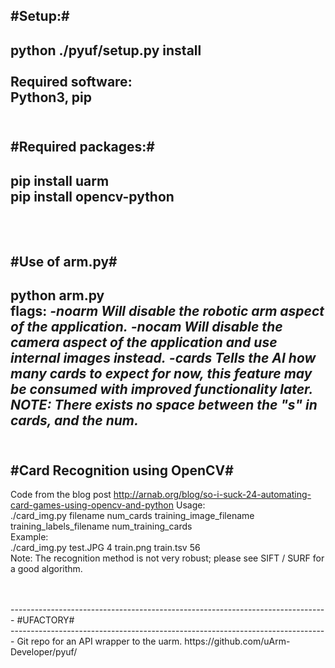 #Setup:#<br/>
-------------------------------------------------------------------------------
python ./pyuf/setup.py install<br/>
<br/>
Required software:<br/>
Python3, pip<br/>
<br/>
-------------------------------------------------------------------------------
#Required packages:#<br/>
-------------------------------------------------------------------------------
pip install uarm<br/>
pip install opencv-python<br/>
<br/>
<br/>
-------------------------------------------------------------------------------
#Use of arm.py#<br/>
-------------------------------------------------------------------------------
python arm.py <flags><br/>
  flags:
        *-noarm*
            *Will disable the robotic arm aspect of the application.*
        *-nocam*
            *Will disable the camera aspect of the application and use internal*
              *images instead.*
        *-cards<n>*
            *Tells the AI how many cards to expect for now, this feature may
            be consumed with improved functionality later.
            NOTE: There exists no space between the "s" in cards, and the num.*
<br/>
<br/>
-------------------------------------------------------------------------------
#Card Recognition using OpenCV#<br/>
-------------------------------------------------------------------------------
Code from the blog post
http://arnab.org/blog/so-i-suck-24-automating-card-games-using-opencv-and-python
Usage:<br/>
  ./card_img.py filename num_cards training_image_filename training_labels_filename num_training_cards<br/>
Example:<br/>
  ./card_img.py test.JPG 4 train.png train.tsv 56<br/>
Note: The recognition method is not very robust; please see SIFT / SURF for a good algorithm.

<br/>
<br/>
-------------------------------------------------------------------------------
#UFACTORY#<br/>
-------------------------------------------------------------------------------
Git repo for an API wrapper to the uarm.
https://github.com/uArm-Developer/pyuf/
